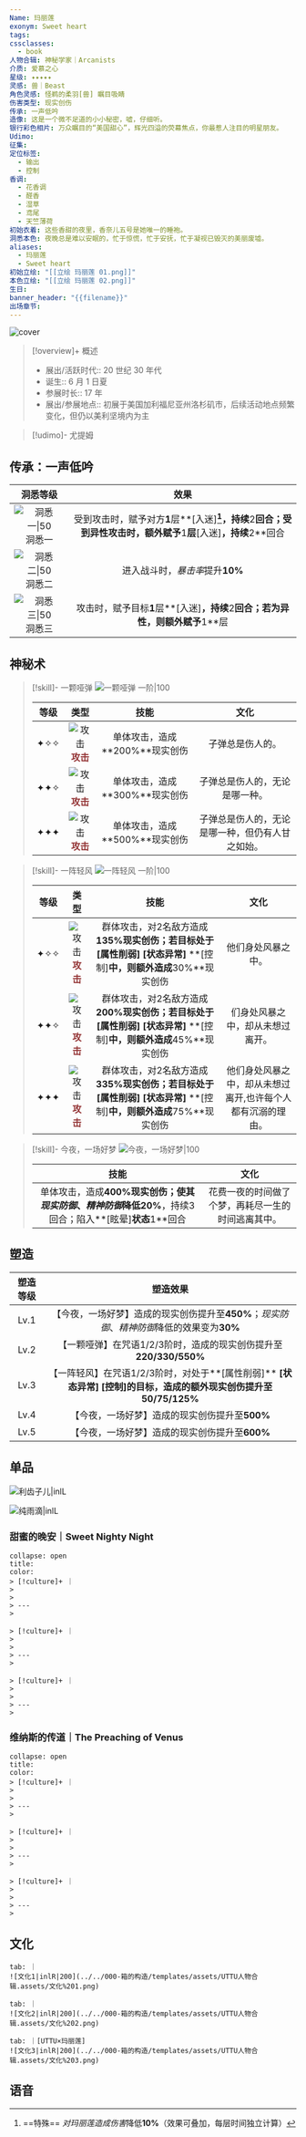 ```yaml
---
Name: 玛丽莲
exonym: Sweet heart
tags: 
cssclasses:
  - book
人物合辑: 神秘学家｜Arcanists
介质: 爱慕之心
星级: ✦✦✦✦✦
灵感: 兽｜Beast
角色灵感: 怪鹈的柔羽[兽] 瞩目吸睛
伤害类型: 现实创伤
传承: 一声低吟
造像: 这是一个微不足道的小小秘密，嘘，仔细听。
银行彩色相片: 万众瞩目的“美国甜心”，辉光四溢的荧幕焦点，你最惹人注目的明星朋友。
Udimo: 
征集: 
定位标签:
  - 输出
  - 控制
香调:
  - 花香调
  - 醛香
  - 湿草
  - 鸢尾
  - 天竺薄荷
初始衣着: 这些香甜的夜里，香奈儿五号是她唯一的睡袍。
洞悉本色: 夜晚总是难以安眠的，忙于惊慌，忙于安抚，忙于凝视已毁灭的美丽废墟。
aliases:
  - 玛丽莲
  - Sweet heart
初始立绘: "[[立绘 玛丽莲 01.png]]"
本色立绘: "[[立绘 玛丽莲 02.png]]"
生日: 
banner_header: "{{filename}}"
出场章节:
---
```

![cover](assets/玛丽莲｜Sweet%20heart.assets/立绘%20玛丽莲%2002%201.png)

> [!overview]+ 概述
> - 展出/活跃时代:: 20 世纪 30 年代
> - 诞生:: 6 月 1 日夏
> - 参展时长:: 17 年
> - 展出/参展地点:: 初展于美国加利福尼亚州洛杉矶市，后续活动地点频繁变化，但仍以美利坚境内为主

> [!udimo]- 尤提姆
> 
> 

## 传承：一声低吟

|                           洞悉等级                           |                             效果                             |
| :----------------------------------------------------------: | :----------------------------------------------------------: |
| ![洞悉一\|50](../../000-箱的构造/templates/assets/UTTU人物合辑.assets/图标%20洞悉Ⅰ.png)洞悉一 | 受到攻击时，赋予对方**1**层**[入迷]**[^1]，持续**2**回合；受到异性攻击时，额外赋予**1**层**[入迷]**，持续**2**回合 |
| ![洞悉二\|50](../../000-箱的构造/templates/assets/UTTU人物合辑.assets/图标%20洞悉Ⅱ.png)洞悉二 |               进入战斗时，*暴击率*提升**10%**                |
| ![洞悉三\|50](../../000-箱的构造/templates/assets/UTTU人物合辑.assets/图标%20洞悉Ⅲ.png)洞悉三 | 攻击时，赋予目标**1**层**[入迷]**，持续**2**回合；若为异性，则额外赋予**1**层 |

## 神秘术

> [!skill]- 一颗哑弹
> ![一颗哑弹 一阶|100](assets/玛丽莲｜Sweet%20heart.assets/神秘术%20一颗哑弹1.png)
> 
> | 等级 |                             类型                             |              技能              |                       文化                       |
> | :--: | :----------------------------------------------------------: | :----------------------------: | :----------------------------------------------: |
> | ✦✧✧  | ![攻击](../../000-箱的构造/templates/assets/UTTU人物合辑.assets/Attack.png)<b><font color="#933334">攻击</font></b> | 单体攻击，造成**200%**现实创伤 |                 子弹总是伤人的。                 |
> | ✦✦✧  | ![攻击](../../000-箱的构造/templates/assets/UTTU人物合辑.assets/Attack.png)<b><font color="#933334">攻击</font></b> | 单体攻击，造成**300%**现实创伤 |          子弹总是伤人的，无论是哪一种。          |
> | ✦✦✦  | ![攻击](../../000-箱的构造/templates/assets/UTTU人物合辑.assets/Attack.png)<b><font color="#933334">攻击</font></b> | 单体攻击，造成**500%**现实创伤 | 子弹总是伤人的，无论是哪一种，但仍有人甘之如始。 |
> 

> [!skill]- 一阵轻风
> ![一阵轻风 一阶|100](assets/玛丽莲｜Sweet%20heart.assets/神秘术%20一阵轻风1.png)
> 
> | 等级 |                             类型                             |                             技能                             |                            文化                             |
> | :--: | :----------------------------------------------------------: | :----------------------------------------------------------: | :---------------------------------------------------------: |
> | ✦✧✧  | ![攻击](../../000-箱的构造/templates/assets/UTTU人物合辑.assets/Attack.png)<b><font color="#933334">攻击</font></b> | 群体攻击，对2名敌方造成**135%**现实创伤；若目标处于**[属性削弱]** **[状态异常]** **[控制]**中，则额外造成**30%**现实创伤 |                     他们身处风暴之中。                      |
> | ✦✦✧  | ![攻击](../../000-箱的构造/templates/assets/UTTU人物合辑.assets/Attack.png)<b><font color="#933334">攻击</font></b> | 群体攻击，对2名敌方造成**200%**现实创伤；若目标处于**[属性削弱]** **[状态异常]** **[控制]**中，则额外造成**45%**现实创伤 |              们身处风暴之中，却从未想过离开。               |
> | ✦✦✦  | ![攻击](../../000-箱的构造/templates/assets/UTTU人物合辑.assets/Attack.png)<b><font color="#933334">攻击</font></b> | 群体攻击，对2名敌方造成**335%**现实创伤；若目标处于**[属性削弱]** **[状态异常]** **[控制]**中，则额外造成**75%**现实创伤 | 他们身处风暴之中，却从未想过离开,也许每个人都有沉溺的理由。 |
> 

> [!skill]- 今夜，一场好梦
> ![今夜，一场好梦|100](assets/玛丽莲｜Sweet%20heart.assets/至终的仪式%20今夜，一场好梦.png)
> 
> |                             技能                             |                        文化                        |
> | :----------------------------------------------------------: | :------------------------------------------------: |
> | 单体攻击，造成**400%**现实创伤；使其*现实防御*、*精神防御*降低**20%**，持续3回合；陷入**[眩晕]**状态**1**回合 | 花费一夜的时间做了个梦，再耗尽一生的时间逃离其中。 |
> 

## 塑造

| 塑造等级 |                           塑造效果                           |
| :------: | :----------------------------------------------------------: |
|   Lv.1   | 【今夜，一场好梦】造成的现实创伤提升至**450%**；*现实防御*、*精神防御*降低的效果变为**30%** |
|   Lv.2   | 【一颗哑弹】在咒语1/2/3阶时，造成的现实创伤提升至**220/330/550%** |
|   Lv.3   | 【一阵轻风】在咒语1/2/3阶时，对处于**[属性削弱]** **[状态异常]** **[控制]**的目标，造成的额外现实创伤提升至**50/75/125%** |
|   Lv.4   |        【今夜，一场好梦】造成的现实创伤提升至**500%**        |
|   Lv.5   |        【今夜，一场好梦】造成的现实创伤提升至**600%**        |


## 单品

![利齿子儿|inlL](../../000-箱的构造/templates/assets/UTTU人物合辑.assets/货币%20利齿子儿.png)

![纯雨滴|inlL](../../000-箱的构造/templates/assets/UTTU人物合辑.assets/货币%20纯雨滴.png)

### 甜蜜的晚安｜Sweet Nighty Night

````ad-flex
collapse: open
title: 
color: 
> [!culture]+ ｜
> 
> 
> ---
> 

> [!culture]+ ｜
> 
> 
> ---
> 

> [!culture]+ ｜
> 
> 
> ---
> 
````

### 维纳斯的传道｜The Preaching of Venus

````ad-flex
collapse: open
title: 
color: 
> [!culture]+ ｜
> 
> 
> ---
> 

> [!culture]+ ｜
> 
> 
> ---
> 

> [!culture]+ ｜
> 
> 
> ---
> 
````

## 文化

````tab
tab: ｜
![文化1|inlR|200](../../000-箱的构造/templates/assets/UTTU人物合辑.assets/文化%201.png)

tab: ｜
![文化2|inlR|200](../../000-箱的构造/templates/assets/UTTU人物合辑.assets/文化%202.png)

tab: ｜[UTTU×玛丽莲]
![文化3|inlR|200](../../000-箱的构造/templates/assets/UTTU人物合辑.assets/文化%203.png)

````

## 语音

[^1]: ==特殊== *对玛丽莲造成伤害*降低**10%**（效果可叠加，每层时间独立计算）